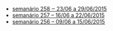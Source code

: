 - [semanário 258 ‒ 23/06 a 29/06/2015][weeklyosm-258]
- [semanário 257 – 16/06 a 22/06/2015][weeklyosm-257]
- [semanário 256 – 09/06 a 15/06/2015][weeklyosm-256]

[weeklyosm-258]: http://www.weeklyosm.eu/pt/archives/4391
[weeklyosm-257]: http://www.weeklyosm.eu/pt/archives/4335
[weeklyosm-256]: http://www.weeklyosm.eu/pt/archives/4205
